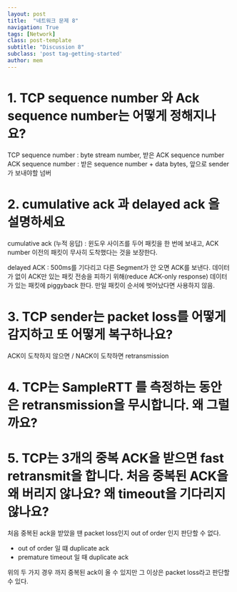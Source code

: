 ```yaml
---
layout: post
title:  "네트워크 문제 8"
navigation: True
tags: [Network]
class: post-template
subtitle: "Discussion 8"
subclass: 'post tag-getting-started'
author: mem
---
```


# 1. TCP sequence number 와 Ack sequence number는 어떻게 정해지나요?
TCP sequence number : byte stream number, 받은 ACK sequence number
ACK sequence number : 받은 sequence number + data bytes, 앞으로 sender가 보내야할 넘버


# 2. cumulative ack 과 delayed ack 을 설명하세요

cumulative ack (누적 응답) : 윈도우 사이즈를 두어 패킷을 한 번에 보내고, ACK number 이전의 패킷이 무사히 도착했다는 것을 보장한다.

delayed ACK : 500ms를 기다리고 다른 Segment가 안 오면 ACK를 보낸다.
데이터가 없이 ACK만 있는 패킷 전송을 피하기 위해(reduce ACK-only response)
데이터가 있는 패킷에 piggyback 한다.
만일 패킷이 순서에 벗어났다면 사용하지 않음.


# 3. TCP sender는 packet loss를 어떻게 감지하고 또 어떻게 복구하나요?

ACK이 도착하지 않으면 / NACK이 도착하면 retransmission

# 4. TCP는 SampleRTT 를 측정하는 동안은 retransmission을 무시합니다. 왜 그럴까요?


# 5. TCP는 3개의 중복 ACK을 받으면 fast retransmit을 합니다. 처음 중복된 ACK을 왜 버리지 않나요? 왜 timeout을 기다리지 않나요?

처음 중복된 ack을 받았을 땐 packet loss인지 out of order 인지 판단할 수 없다.

* out of order 일 떄 duplicate ack
* premature timeout 일 때 duplicate ack

위의 두 가지 경우 까지 중복된 ack이 올 수 있지만 그 이상은 packet loss라고 판단할 수 있다.